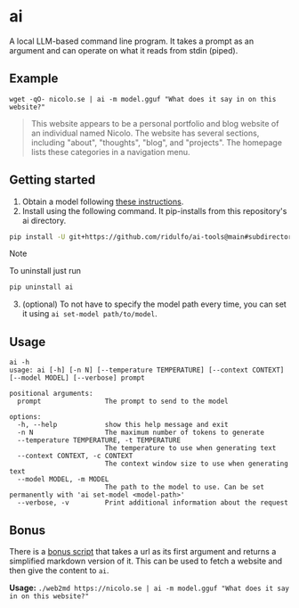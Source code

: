 # ai

A local LLM-based command line program. It takes a prompt as an argument and can operate on what it reads from stdin (piped).

## Example

`wget -qO- nicolo.se | ai -m model.gguf "What does it say in on this website?"`

> This website appears to be a personal portfolio and blog website of an individual named Nicolo. The website has several sections, including "about", "thoughts", "blog", and "projects". The homepage lists these categories in a navigation menu.

## Getting started
1. Obtain a model following [these instructions](https://github.com/ggerganov/llama.cpp?tab=readme-ov-file#obtaining-and-using-the-facebook-llama-2-model).
2. Install using the following command. It pip-installs from this repository's ai directory.
```bash
pip install -U git+https://github.com/ridulfo/ai-tools@main#subdirectory=ai
```
> [!NOTE]
> To uninstall just run
> ```bash
> pip uninstall ai
> ```

3. (optional) To not have to specify the model path every time, you can set it using `ai set-model path/to/model`. 

## Usage

```
ai -h
usage: ai [-h] [-n N] [--temperature TEMPERATURE] [--context CONTEXT] [--model MODEL] [--verbose] prompt

positional arguments:
  prompt                The prompt to send to the model

options:
  -h, --help            show this help message and exit
  -n N                  The maximum number of tokens to generate
  --temperature TEMPERATURE, -t TEMPERATURE
                        The temperature to use when generating text
  --context CONTEXT, -c CONTEXT
                        The context window size to use when generating text
  --model MODEL, -m MODEL
                        The path to the model to use. Can be set permanently with 'ai set-model <model-path>'
  --verbose, -v         Print additional information about the request
```

## Bonus

There is a [bonus script](ai/web2md) that takes a url as its first argument and returns a simplified markdown version of it. This can be used to fetch a website and then give the content to `ai`.

**Usage:**
`./web2md https://nicolo.se | ai -m model.gguf "What does it say in on this website?"`
